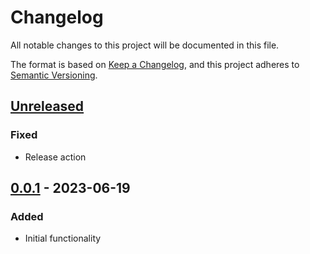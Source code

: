 # Changelog
All notable changes to this project will be documented in this file.

The format is based on [Keep a Changelog](https://keepachangelog.com/en/1.0.0/), and this project adheres to [Semantic Versioning](https://semver.org/spec/v2.0.0.html).

## [Unreleased]
### Fixed
- Release action

## [0.0.1] - 2023-06-19
### Added
- Initial functionality

[Unreleased]: https://github.com/astanziola/basil/compare/0.0.1...master
[0.0.1]: https://github.com/astanziola/basil/tree/0.0.1
